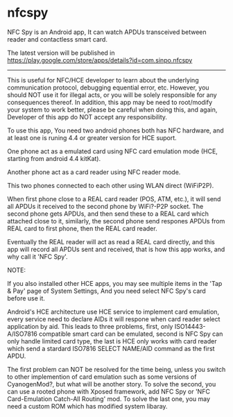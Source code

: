 # nfcspy
NFC Spy is an Android app, It can watch APDUs transceived between reader and contactless smart card.

The latest version will be published in https://play.google.com/store/apps/details?id=com.sinpo.nfcspy

---------------------------------------------------------------------------

This is useful for NFC/HCE developer to learn about the underlying communication protocol, debugging equential error, etc. However, you should NOT use it for illegal acts, or you will be solely responsible for any consequences thereof. In addition, this app may be need to root/modify your system to work better, please be careful when doing this, and again, Developer of this app do NOT accept any responsibility.

To use this app, You need two android phones both has NFC hardware, and at least one is runing 4.4 or greater version for HCE suport.

One phone act as a emulated card using NFC card emulation mode (HCE, starting from android 4.4 kitKat).

Another phone act as a card reader using NFC reader mode.

This two phones connected to each other using WLAN direct (WiFiP2P).

When first phone close to a REAL card reader (POS, ATM, etc.), it will send all APDUs it received to the second phone by WiFi?-P2P socket. The second phone gets APDUs, and then send these to a REAL card which attached close to it, similarly, the second phone send respones APDUs from REAL card to first phone, then the REAL card reader.

Eventually the REAL reader will act as read a REAL card directly, and this app will record all APDUs sent and received, that is how this app works, and why call it 'NFC Spy'.

NOTE:

If you also installed other HCE apps, you may see multiple items in the 'Tap & Pay' page of System Settings, And you need select NFC Spy's card before use it.

Android's HCE architecture use HCE service to implement card emulation, every service need to declare AIDs it will respone when card reader select application by aid. This leads to three problems, first, only ISO14443-A/ISO7816 compatible smart card can be emulated, second is NFC Spy can only handle limited card type, the last is HCE only works with card reader which send a stardard ISO7816 SELECT NAME/AID command as the first APDU.

The first problem can NOT be resolved for the time being, unless you switch to other implemention of card emulation such as some versions of CyanogenMod?, but what will be another story. To solve the second, you can use a rooted phone with Xposed framework, add NFC Spy or 'NFC Card-Emulation Catch-All Routing' mod. To solve the last one, you may need a custom ROM which has modified system libaray.
